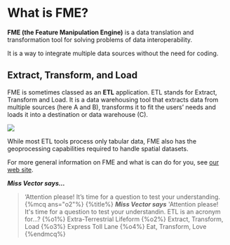 # What is FME?
**FME (the Feature Manipulation Engine)** is a data translation and transformation tool for solving problems of data interoperability. 

It is a way to integrate multiple data sources without the need for coding.

## Extract, Transform, and Load
FME is sometimes classed as an **ETL** application. ETL stands for Extract, Transform and Load. It is a data warehousing tool that extracts data from multiple sources (here A and B), transforms it to fit the users’ needs and loads it into a destination or data warehouse (C).

![](https://raw.githubusercontent.com/FMEEvangelist/FME-Desktop-Basic-Training-Manual-Images/master/Img1.1.WhatIsFME.png)

While most ETL tools process only tabular data, FME also has the geoprocessing capabilities required to handle spatial datasets.

For more general information on FME and what is can do for you, see [our web site](http://www.safe.com/how-it-works/).


***Miss Vector says…***

> ‘Attention please! It’s time for a question to test your understanding.  
{%mcq ans="o2"%}
{%title%} ***Miss Vector says*** 'Attention please! It's time for a question to test your understandin. ETL is an acronym for...?
{%o1%} Extra-Terrestrial Lifeform
{%o2%} Extract, Transform, Load
{%o3%} Express Toll Lane
{%o4%} Eat, Transform, Love
{%endmcq%}
